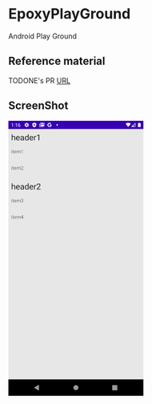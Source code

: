# EpoxyPlayGround
Android Play Ground

## Reference material
TODONE's PR [URL](https://github.com/TechCafeFreedom/TODONE/pull/58)
## ScreenShot
<img src="https://github.com/Daishin16/EpoxyPlayGround/blob/master/image/screenshot.png" width="270" height="550">
